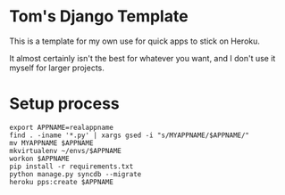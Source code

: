 Tom's Django Template
=====================

This is a template for my own use for quick apps to stick on Heroku.

It almost certainly isn't the best for whatever you want, and I don't use it myself for larger projects.

Setup process
=============


```
export APPNAME=realappname
find . -iname '*.py' | xargs gsed -i "s/MYAPPNAME/$APPNAME/"
mv MYAPPNAME $APPNAME
mkvirtualenv ~/envs/$APPNAME
workon $APPNAME
pip install -r requirements.txt
python manage.py syncdb --migrate
heroku pps:create $APPNAME
```